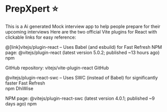 # PrepXpert ⭐
This is a Ai generated Mock interview app to help people prepare for their upcoming interviews 
Here are the two official Vite plugins for React with clickable links for easy reference:

@[link]vitejs/plugin-react
 – Uses Babel (and esbuild) for Fast Refresh
NPM page: @vitejs/plugin-react (latest version 5.0.2; published ~13 hours ago) 
npm

GitHub repository: vitejs/vite-plugin-react 
GitHub

@vitejs/plugin-react-swc
 – Uses SWC (instead of Babel) for significantly faster Fast Refresh  
npm
DhiWise

NPM page: @vitejs/plugin-react-swc (latest version 4.0.1; published ~9 days ago) 
npm
